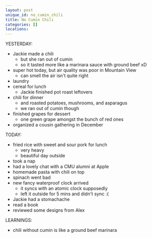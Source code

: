 ```yaml
---
layout: post
unique_id: no_cumin_chili
title: No Cumin Chili
categories: []
locations: 
---
```


YESTERDAY:
* Jackie made a chili
  * but she ran out of cumin
  * so it tasted more like a marinara sauce with ground beef xD
* super hot today, but air quality was poor in Mountain View
  * can smell the air isn't quite right
* laundry
* cereal for lunch
  * Jackie finished pot roast leftovers
* chili for dinner
  * and roasted potatoes, mushrooms, and asparagus
  * we ran out of cumin though
* finished grapes for dessert
  * one green grape amongst the bunch of red ones
* organized a cousin gathering in December

TODAY:
* fried rice with sweet and sour pork for lunch
  * very heavy
  * beautiful day outside
* took a nap
* had a lovely chat with a CMU alumni at Apple
* homemade pasta with chili on top
* spinach went bad
* new fancy waterproof clock arrived
  * it syncs with an atomic clock supposedly
  * left it outside for 5 mins and didn't sync :(
* Jackie had a stomachache
* read a book
* reviewed some designs from Alex

LEARNINGS:
* chili without cumin is like a ground beef marinara
